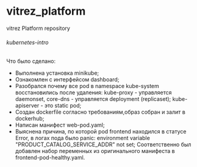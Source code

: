 # vitrez_platform
vitrez Platform repository

###### kubernetes-intro ##############################################

Что было сделано:

- Выполнена установка minikube;
- Ознакомлен с интерфейсом dashboard;
- Разобрался почему все pod в namespace kube-system восстановились после удаления: kube-proxy - управляется daemonset, core-dns - управляется deployment (replicaset); kube-apiserver - это static pod;
- Cоздан dockerfile согласно требованиям,образ собран и залит в dockerhub;
- Написан манифест web-pod.yaml;
- Выяснена причина, по которой pod frontend находился в статусе Error, в логах пода было  panic: environment variable "PRODUCT_CATALOG_SERVICE_ADDR" not set; Соответственно был добавлен набор переменных из оригинального манифеста в frontend-pod-healthy.yaml.

